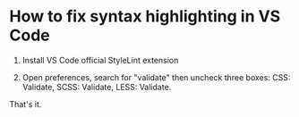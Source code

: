 # How to fix syntax highlighting in VS Code

1. Install VS Code official StyleLint extension

2. Open preferences, search for "validate" then uncheck three boxes: CSS: Validate, SCSS: Validate, LESS: Validate.

That's it.
